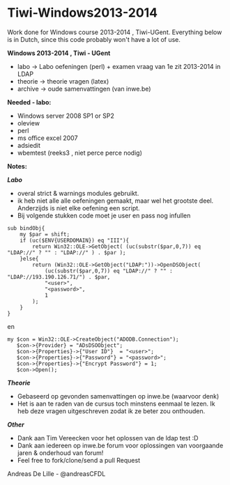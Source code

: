 Tiwi-Windows2013-2014
=====================

Work done for Windows course 2013-2014 , Tiwi-UGent.
Everything below is in Dutch, since this code probably won't have a lot of use.

**Windows 2013-2014 , Tiwi - UGent**
* labo -> Labo oefeningen (perl) + examen vraag van 1e zit 2013-2014 in LDAP
* theorie -> theorie vragen (latex)
* archive -> oude samenvattingen (van inwe.be)

**Needed - labo:**
* Windows server 2008 SP1 or SP2
* oleview
* perl
* ms office excel 2007
* adsiedit
* wbemtest (reeks3 , niet perce perce nodig)

**Notes:**

***Labo***
* overal strict & warnings modules gebruikt.
* ik heb niet alle alle oefeningen gemaakt, maar wel het grootste deel. Anderzijds is niet elke oefening een script.
* Bij volgende stukken code moet je user en pass nog infullen
```
sub bindObj{
	my $par = shift;
	if (uc($ENV{USERDOMAIN}) eq "III"){
		return Win32::OLE->GetObject( (uc(substr($par,0,7)) eq "LDAP://" ? "" : "LDAP://" ) . $par );
	}else{
		return (Win32::OLE->GetObject("LDAP:"))->OpenDSObject(
			(uc(substr($par,0,7)) eq "LDAP://" ? "" : "LDAP://193.190.126.71/") . $par,
			"<user>",
			"<password>",
			1
		);
	}
}
```
 en
```
my $con = Win32::OLE->CreateObject("ADODB.Connection");
   $con->{Provider} = "ADsDSOObject";
   $con->{Properties}->{"User ID"}  = "<user>";
   $con->{Properties}->{"Password"} = "<password>";
   $con->{Properties}->{"Encrypt Password"} = 1;
   $con->Open();
```


***Theorie***
* Gebaseerd op gevonden samenvattingen op inwe.be (waarvoor denk)
* Het is aan te raden van de cursus toch minstens eenmaal te lezen. Ik heb deze vragen uitgeschreven zodat ik ze beter zou onthouden.


***Other***
* Dank aan Tim Vereecken voor het oplossen van de ldap test :D 
* Dank aan iedereen op inwe.be forum voor oplossingen van voorgaande jaren & onderhoud van forum!
* Feel free to fork/clone/send a pull Request



Andreas De Lille - @andreasCFDL